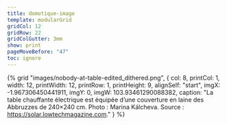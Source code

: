 ```yaml
---
title: domotique-image
template: modularGrid
gridCol: 12
gridRow: 22
gridColGutter: 3mm
show: print
pageMoveBefore: "47"
toc: ignore
---
```


{% grid "images/nobody-at-table-edited_dithered.png", { 
  col: 8,
  printCol: 1,
  width: 12,
  printWidth: 12,
  printRow: 1,
  printHeight: 9,
  alignSelf: "start",
  imgX: -1.967306450441911,
  imgY: 0,
  imgW: 103.93461290088382,
  caption: "La table chauffante électrique est équipée d’une couverture en laine des Abbruzzes de 240×240 cm. Photo : Marina Kálcheva. Source : https://solar.lowtechmagazine.com."
} %}


